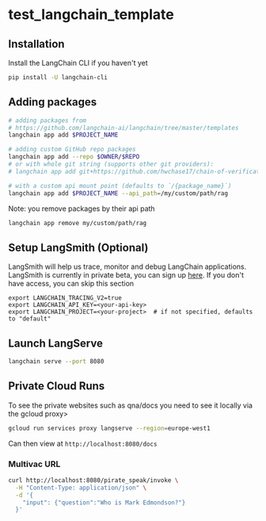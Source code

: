 # test_langchain_template

## Installation

Install the LangChain CLI if you haven't yet

```bash
pip install -U langchain-cli
```

## Adding packages

```bash
# adding packages from 
# https://github.com/langchain-ai/langchain/tree/master/templates
langchain app add $PROJECT_NAME

# adding custom GitHub repo packages
langchain app add --repo $OWNER/$REPO
# or with whole git string (supports other git providers):
# langchain app add git+https://github.com/hwchase17/chain-of-verification

# with a custom api mount point (defaults to `/{package_name}`)
langchain app add $PROJECT_NAME --api_path=/my/custom/path/rag
```

Note: you remove packages by their api path

```bash
langchain app remove my/custom/path/rag
```

## Setup LangSmith (Optional)
LangSmith will help us trace, monitor and debug LangChain applications. 
LangSmith is currently in private beta, you can sign up [here](https://smith.langchain.com/). 
If you don't have access, you can skip this section


```shell
export LANGCHAIN_TRACING_V2=true
export LANGCHAIN_API_KEY=<your-api-key>
export LANGCHAIN_PROJECT=<your-project>  # if not specified, defaults to "default"
```

## Launch LangServe

```bash
langchain serve --port 8080
```

## Private Cloud Runs

To see the private websites such as qna/docs you need to see it locally via the gcloud proxy>

```sh
gcloud run services proxy langserve --region=europe-west1
```

Can then view at `http://localhost:8080/docs`

### Multivac URL

```bash
curl http://localhost:8080/pirate_speak/invoke \
  -H "Content-Type: application/json" \
  -d '{
    "input": {"question":"Who is Mark Edmondson?"}
  }'

```
